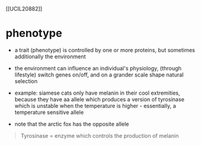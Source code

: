 [[UCIL20882]]

# phenotype

- a trait (phenotype) is controlled by one or more proteins, but sometimes additionally the environment
- the environment can influence an individual's physiology, (through lifestyle) switch genes on/off, and on a grander scale shape natural selection

- example: siamese cats only have melanin in their cool extremities, because they have aa allele which produces a version of tyrosinase which is unstable when the temperature is higher - essentially, a temperature sensitive allele
- note that the arctic fox has the opposite allele

> Tyrosinase = enzyme which controls the production of melanin